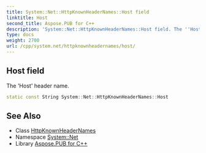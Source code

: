 ```yaml
---
title: System::Net::HttpKnownHeaderNames::Host field
linktitle: Host
second_title: Aspose.PUB for C++
description: 'System::Net::HttpKnownHeaderNames::Host field. The ''Host'' header name in C++.'
type: docs
weight: 2700
url: /cpp/system.net/httpknownheadernames/host/
---
```

## Host field


The 'Host' header name.

```cpp
static const String System::Net::HttpKnownHeaderNames::Host
```

## See Also

* Class [HttpKnownHeaderNames](../)
* Namespace [System::Net](../../)
* Library [Aspose.PUB for C++](../../../)
